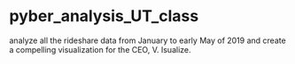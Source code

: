 # pyber_analysis_UT_class
analyze all the rideshare data from January to early May of 2019 and create a compelling visualization for the CEO, V. Isualize.
